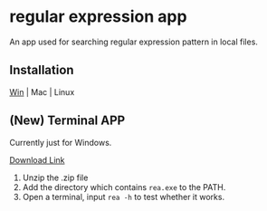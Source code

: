 # regular expression app

An app used for searching regular expression pattern in local files.

## Installation

[Win](https://github.com/Junital/regular_expression_app/releases/download/v0.0.2/Win-UI-0.0.2.zip) | Mac | Linux

## (New) Terminal APP

Currently just for Windows.

[Download Link](https://github.com/Junital/regular_expression_app/releases/download/v0.0.2/Win-terminal-0.0.2.zip)

1. Unzip the .zip file
2. Add the directory which contains `rea.exe` to the PATH.
3. Open a terminal, input `rea -h` to test whether it works.
